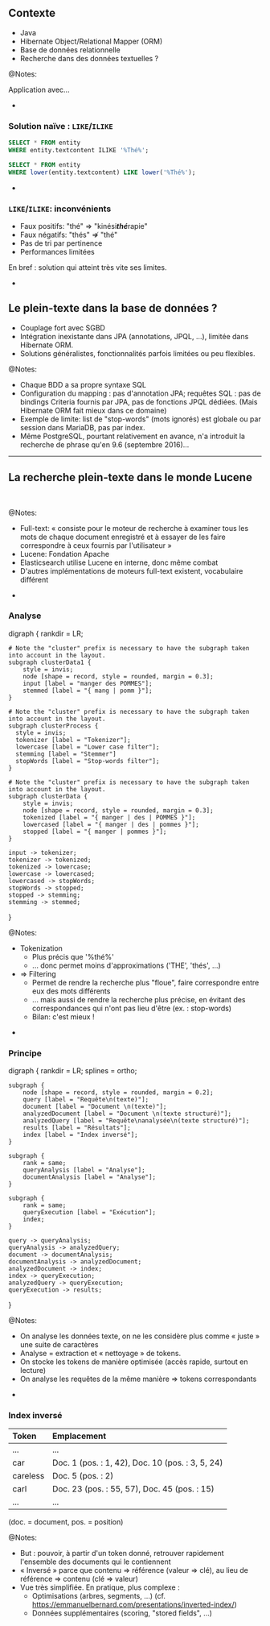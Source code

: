 ## Contexte

* Java
* Hibernate Object/Relational Mapper (ORM)
* Base de données relationnelle
* <!-- .element: class="fragment" -->
  Recherche dans des données textuelles ?

@Notes:

Application avec...

-

### Solution naïve : `LIKE`/`ILIKE`

```sql
SELECT * FROM entity
WHERE entity.textcontent ILIKE '%Thé%';
```

```sql
SELECT * FROM entity
WHERE lower(entity.textcontent) LIKE lower('%Thé%');
```

-

### `LIKE`/`ILIKE`: inconvénients

* <!-- .element: class="fragment" -->
  Faux positifs: "thé" => "kinési***thé***rapie"
* <!-- .element: class="fragment" -->
  Faux négatifs: "thés" &nrArr; "thé"
* <!-- .element: class="fragment" -->
  Pas de tri par pertinence
* <!-- .element: class="fragment" -->
  Performances limitées

En bref : solution qui atteint très vite ses limites.
<!-- .element: class="fragment" -->

-

## Le plein-texte dans la base de données ?

* <!-- .element: class="fragment" -->
  Couplage fort avec SGBD
* <!-- .element: class="fragment" -->
  Intégration inexistante dans JPA (annotations, JPQL, ...),
  limitée dans Hibernate ORM.
* <!-- .element: class="fragment" -->
  Solutions généralistes,
  fonctionnalités parfois limitées ou peu flexibles.

@Notes:

* Chaque BDD a sa propre syntaxe SQL
* Configuration du mapping : pas d'annotation JPA;
  requêtes SQL : pas de bindings Criteria fournis par JPA,
  pas de fonctions JPQL dédiées.
  (Mais Hibernate ORM fait mieux dans ce domaine)
* Exemple de limite: list de "stop-words" (mots ignorés) est globale ou par session dans MariaDB,
  pas par index.
* Même PostgreSQL, pourtant relativement en avance,
  n'a introduit la recherche de phrase qu'en 9.6 (septembre 2016)...

---

## La recherche plein-texte dans le monde Lucene

<img data-src="../image/logo/lucene.svg" class="logo" />
<img data-src="../image/logo/elasticsearch-color-horizontal.svg" class="logo" />

@Notes:
* Full-text: « consiste pour le moteur de recherche à examiner tous les mots de chaque document enregistré et à essayer de les faire correspondre à ceux fournis par l'utilisateur »
* Lucene: Fondation Apache
* Elasticsearch utilise Lucene en interne, donc même combat
* D'autres implémentations de moteurs full-text existent, vocabulaire différent

-

### Analyse
<div class="viz">
digraph {
	rankdir = LR;

    # Note the "cluster" prefix is necessary to have the subgraph taken into account in the layout.
	subgraph clusterData1 {
        style = invis;
		node [shape = record, style = rounded, margin = 0.3];
        input [label = "manger des POMMES"];
		stemmed [label = "{ mang | pomm }"];
	}

    # Note the "cluster" prefix is necessary to have the subgraph taken into account in the layout.
	subgraph clusterProcess {
      style = invis;
      tokenizer [label = "Tokenizer"];
      lowercase [label = "Lower case filter"];
      stemming [label = "Stemmer"]
      stopWords [label = "Stop-words filter"];
	}

    # Note the "cluster" prefix is necessary to have the subgraph taken into account in the layout.
	subgraph clusterData {
        style = invis;
		node [shape = record, style = rounded, margin = 0.3];
		tokenized [label = "{ manger | des | POMMES }"];
		lowercased [label = "{ manger | des | pommes }"];
		stopped [label = "{ manger | pommes }"];
	}

	input -> tokenizer;
    tokenizer -> tokenized;
    tokenized -> lowercase;
    lowercase -> lowercased;
    lowercased -> stopWords;
    stopWords -> stopped;
    stopped -> stemming;
    stemming -> stemmed;
}
</div>

@Notes:
* Tokenization
  * Plus précis que '%thé%'
  * ... donc permet moins d'approximations ('THE', 'thés', ...)
* => Filtering
  * Permet de rendre la recherche plus "floue", faire correspondre entre eux des mots différents
  * ... mais aussi de rendre la recherche plus précise, en évitant des correspondances qui n'ont pas lieu d'être (ex. : stop-words)
  * Bilan: c'est mieux !

-

### Principe
<div class="viz">
digraph {
	rankdir = LR;
	splines = ortho;

	subgraph {
		node [shape = record, style = rounded, margin = 0.2];
		query [label = "Requête\n(texte)"];
		document [label = "Document \n(texte)"];
		analyzedDocument [label = "Document \n(texte structuré)"];
		analyzedQuery [label = "Requête\nanalysée\n(texte structuré)"];
		results [label = "Résultats"];
		index [label = "Index inversé"];
	}

	subgraph {
		rank = same;
		queryAnalysis [label = "Analyse"];
		documentAnalysis [label = "Analyse"];
	}

	subgraph {
		rank = same;
		queryExecution [label = "Exécution"];
		index;
	}

	query -> queryAnalysis;
	queryAnalysis -> analyzedQuery;
	document -> documentAnalysis;
	documentAnalysis -> analyzedDocument;
	analyzedDocument -> index;
	index -> queryExecution;
	analyzedQuery -> queryExecution;
	queryExecution -> results;
}
</div>

@Notes:
* On analyse les données texte, on ne les considère plus comme « juste » une suite de caractères
* Analyse = extraction et « nettoyage » de tokens.
* On stocke les tokens de manière optimisée (accès rapide, surtout en lecture)
* On analyse les requêtes de la même manière => tokens correspondants

-

<!-- .element data-visibility="hidden" -->

### Index inversé

Token | Emplacement
:---|:---
... | ...
car | Doc. 1 (pos. : 1, 42), Doc. 10 (pos. : 3, 5, 24)
careless | Doc. 5 (pos. : 2)
carl | Doc. 23 (pos. : 55, 57), Doc. 45 (pos. : 15)
... | ...

(doc. = document, pos. = position)

@Notes:
* But : pouvoir, à partir d'un token donné, retrouver rapidement l'ensemble des documents qui le contiennent
* « Inversé » parce que contenu => référence (valeur => clé), au lieu de référence => contenu (clé => valeur)
* Vue très simplifiée. En pratique, plus complexe :
  * Optimisations (arbres, segments, ...) (cf. <https://emmanuelbernard.com/presentations/inverted-index/>)
  * Données supplémentaires (scoring, "stored fields", ...)